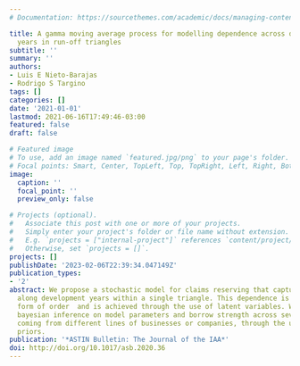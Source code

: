 ```yaml
---
# Documentation: https://sourcethemes.com/academic/docs/managing-content/

title: A gamma moving average process for modelling dependence across development
  years in run-off triangles
subtitle: ''
summary: ''
authors:
- Luis E Nieto-Barajas
- Rodrigo S Targino
tags: []
categories: []
date: '2021-01-01'
lastmod: 2021-06-16T17:49:46-03:00
featured: false
draft: false

# Featured image
# To use, add an image named `featured.jpg/png` to your page's folder.
# Focal points: Smart, Center, TopLeft, Top, TopRight, Left, Right, BottomLeft, Bottom, BottomRight.
image:
  caption: ''
  focal_point: ''
  preview_only: false

# Projects (optional).
#   Associate this post with one or more of your projects.
#   Simply enter your project's folder or file name without extension.
#   E.g. `projects = ["internal-project"]` references `content/project/deep-learning/index.md`.
#   Otherwise, set `projects = []`.
projects: []
publishDate: '2023-02-06T22:39:34.047149Z'
publication_types:
- '2'
abstract: We propose a stochastic model for claims reserving that captures dependence
  along development years within a single triangle. This dependence is of autoregressive
  form of order  and is achieved through the use of latent variables. We carry out
  bayesian inference on model parameters and borrow strength across several triangles,
  coming from different lines of businesses or companies, through the use of hierarchical
  priors.
publication: '*ASTIN Bulletin: The Journal of the IAA*'
doi: http://doi.org/10.1017/asb.2020.36
---
```

